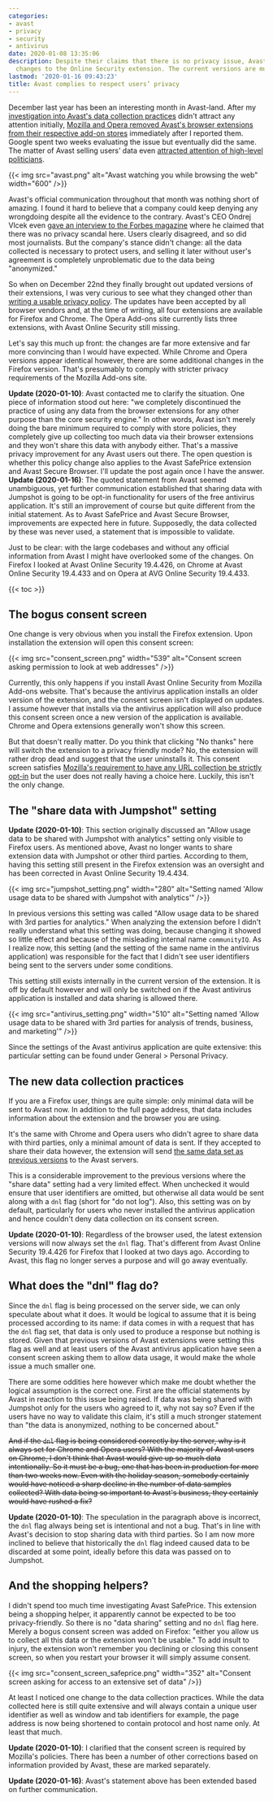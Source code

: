 ```yaml
---
categories:
- avast
- privacy
- security
- antivirus
date: 2020-01-08 13:35:06
description: Despite their claims that there is no privacy issue, Avast has made considerable
  changes to the Online Security extension. The current versions are much more privacy-friendly.
lastmod: '2020-01-16 09:43:23'
title: Avast complies to respect users’ privacy
---
```


December last year has been an interesting month in Avast-land. After my [investigation into Avast's data collection practices](/2019/10/28/avast-online-security-and-avast-secure-browser-are-spying-on-you/) didn't attract any attention initially, [Mozilla and Opera removed Avast's browser extensions from their respective add-on stores](/2019/12/03/mozilla-removes-avast-extensions-from-their-add-on-store-what-will-google-do/) immediately after I reported them. Google spent two weeks evaluating the issue but eventually did the same. The matter of Avast selling users’ data even [attracted attention of high-level politicians](https://www.vice.com/en_us/article/v744v9/senator-ron-wyden-asks-avast-selling-users-browsing-data).

{{< img src="avast.png" alt="Avast watching you while browsing the web" width="600" />}}

Avast's official communication throughout that month was nothing short of amazing. I found it hard to believe that a company could keep denying any wrongdoing despite all the evidence to the contrary. Avast's CEO Ondrej Vlcek even [gave an interview to the Forbes magazine](https://www.forbes.com/sites/thomasbrewster/2019/12/09/are-you-one-of-avasts-400-million-users-this-is-why-it-collects-and-sells-your-web-habits/) where he claimed that there was no privacy scandal here. Users clearly disagreed, and so did most journalists. But the company's stance didn't change: all the data collected is necessary to protect users, and selling it later without user's agreement is completely unproblematic due to the data being "anonymized."

So when on December 22nd they finally brought out updated versions of their extensions, I was very curious to see what they changed other than [writing a usable privacy policy](https://addons.mozilla.org/addon/avast-online-security/privacy/). The updates have been accepted by all browser vendors and, at the time of writing, all four extensions are available for Firefox and Chrome. The Opera Add-ons site currently lists three extensions, with Avast Online Security still missing.

Let's say this much up front: the changes are far more extensive and far more convincing than I would have expected. While Chrome and Opera versions appear identical however, there are some additional changes in the Firefox version. That's presumably to comply with stricter privacy requirements of the Mozilla Add-ons site.

**Update (2020-01-10)**: Avast contacted me to clarify the situation. One piece of information stood out here: "we completely discontinued the practice of using any data from the browser extensions for any other purpose than the core security engine." In other words, Avast isn't merely doing the bare minimum required to comply with store policies, they completely give up collecting too much data via their browser extensions and they won't share this data with anybody either. That's a massive privacy improvement for any Avast users out there. The open question is whether this policy change also applies to the Avast SafePrice extension and Avast Secure Browser. I'll update the post again once I have the answer. **Update (2020-01-16)**: The quoted statement from Avast seemed unambiguous, yet further communication established that sharing data with Jumpshot is going to be opt-in functionality for users of the free antivirus application. It's still an improvement of course but quite different from the initial statement. As to Avast SafePrice and Avast Secure Browser, improvements are expected here in future. Supposedly, the data collected by these was never used, a statement that is impossible to validate.

Just to be clear: with the large codebases and without any official information from Avast I might have overlooked some of the changes. On Firefox I looked at Avast Online Security 19.4.426, on Chrome at Avast Online Security 19.4.433 and on Opera at AVG Online Security 19.4.433.

{{< toc >}}

## The bogus consent screen

One change is very obvious when you install the Firefox extension. Upon installation the extension will open this consent screen:

{{< img src="consent_screen.png" width="539" alt="Consent screen asking permission to look at web addresses" />}}

Currently, this only happens if you install Avast Online Security from Mozilla Add-ons website. That's because the antivirus application installs an older version of the extension, and the consent screen isn't displayed on updates. I assume however that installs via the antivirus application will also produce this consent screen once a new version of the application is available. Chrome and Opera extensions generally won't show this screen.

But that doesn't really matter. Do you think that clicking "No thanks" here will switch the extension to a privacy friendly mode? No, the extension will rather drop dead and suggest that the user uninstalls it. This consent screen satisfies [Mozilla's requirement to have any URL collection be strictly opt-in](https://extensionworkshop.com/documentation/publish/add-on-policies/#data-disclosure-collection-and-management) but the user does not really having a choice here. Luckily, this isn't the only change.

## The "share data with Jumpshot" setting

**Update (2020-01-10)**: This section originally discussed an "Allow usage data to be shared with Jumpshot with analytics" setting only visible to Firefox users. As mentioned above, Avast no longer wants to share extension data with Jumpshot or other third parties. According to them, having this setting still present in the Firefox extension was an oversight and has been corrected in Avast Online Security 19.4.434.

{{< img src="jumpshot_setting.png" width="280" alt="Setting named 'Allow usage data to be shared with Jumpshot with analytics'" />}}

In previous versions this setting was called "Allow usage data to be shared with 3rd parties for analytics." When analyzing the extension before I didn't really understand what this setting was doing, because changing it showed so little effect and because of the misleading internal name `communityIQ`. As I realize now, this setting (and the setting of the same name in the antivirus application) was responsible for the fact that I didn't see user identifiers being sent to the servers under some conditions.

This setting still exists internally in the current version of the extension. It is off by default however and will only be switched on if the Avast antivirus application is installed and data sharing is allowed there.

{{< img src="antivirus_setting.png" width="510" alt="Setting named 'Allow usage data to be shared with 3rd parties for analysis of trends, business, and marketing'" />}}

Since the settings of the Avast antivirus application are quite extensive: this particular setting can be found under General &gt; Personal Privacy.

## The new data collection practices

If you are a Firefox user, things are quite simple: only minimal data will be sent to Avast now. In addition to the full page address, that data includes information about the extension and the browser you are using.

It's the same with Chrome and Opera users who didn't agree to share data with third parties, only a minimal amount of data is sent. If they accepted to share their data however, the extension will send [the same data set as previous versions](/2019/10/28/avast-online-security-and-avast-secure-browser-are-spying-on-you/#what-data-is-being-sent) to the Avast servers.

This is a considerable improvement to the previous versions where the "share data" setting had a very limited effect. When unchecked it would ensure that user identifiers are omitted, but otherwise all data would be sent along with a `dnl` flag (short for "do not log"). Also, this setting was on by default, particularly for users who never installed the antivirus application and hence couldn't deny data collection on its consent screen.

**Update (2020-01-10)**: Regardless of the browser used, the latest extension versions will now always set the `dnl` flag. That's different from Avast Online Security 19.4.426 for Firefox that I looked at two days ago. According to Avast, this flag no longer serves a purpose and will go away eventually.

## What does the "dnl" flag do?

Since the `dnl` flag is being processed on the server side, we can only speculate about what it does. It would be logical to assume that it is being processed according to its name: if data comes in with a request that has the `dnl` flag set, that data is only used to produce a response but nothing is stored. Given that previous versions of Avast extensions were setting this flag as well and at least users of the Avast antivirus application have seen a consent screen asking them to allow data usage, it would make the whole issue a much smaller one.

There are some oddities here however which make me doubt whether the logical assumption is the correct one. First are the official statements by Avast in reaction to this issue being raised. If data was being shared with Jumpshot only for the users who agreed to it, why not say so? Even if the users have no way to validate this claim, it's still a much stronger statement than "the data is anonymized, nothing to be concerned about."

<strike>And if the `dnl` flag is being considered correctly by the server, why is it always set for Chrome and Opera users? With the majority of Avast users on Chrome, I don't think that Avast would give up so much data intentionally. So it must be a bug, one that has been in production for more than two weeks now. Even with the holiday season, somebody certainly would have noticed a sharp decline in the number of data samples collected? With data being so important to Avast's business, they certainly would have rushed a fix?</strike>

**Update (2020-01-10)**: The speculation in the paragraph above is incorrect, the `dnl` flag always being set is intentional and not a bug. That's in line with Avast's decision to stop sharing data with third parties. So I am now more inclined to believe that historically the `dnl` flag indeed caused data to be discarded at some point, ideally before this data was passed on to Jumpshot.

## And the shopping helpers?

I didn't spend too much time investigating Avast SafePrice. This extension being a shopping helper, it apparently cannot be expected to be too privacy-friendly. So there is no "data sharing" setting and no `dnl` flag here. Merely a bogus consent screen was added on Firefox: "either you allow us to collect all this data or the extension won't be usable." To add insult to injury, the extension won't remember you declining or closing this consent screen, so when you restart your browser it will simply assume consent.

{{< img src="consent_screen_safeprice.png" width="352" alt="Consent screen asking for access to an extensive set of data" />}}

At least I noticed one change to the data collection practices. While the data collected here is still quite extensive and will always contain a unique user identifier as well as window and tab identifiers for example, the page address is now being shortened to contain protocol and host name only. At least that much.

**Update (2020-01-10)**: I clarified that the consent screen is required by Mozilla's policies. There has been a number of other corrections based on information provided by Avast, these are marked separately.

**Update (2020-01-16)**: Avast's statement above has been extended based on further communication.
